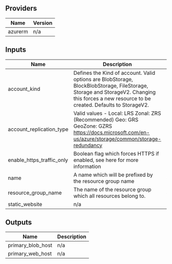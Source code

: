 ## Providers

| Name | Version |
|------|---------|
| azurerm | n/a |

## Inputs

| Name | Description | Type | Default | Required |
|------|-------------|------|---------|:-----:|
| account\_kind | Defines the Kind of account. Valid options are BlobStorage, BlockBlobStorage, FileStorage,     Storage and StorageV2. Changing this forces a new resource to be created. Defaults to StorageV2. | `string` | `"StorageV2"` | no |
| account\_replication\_type | Valid values -   Local: LRS   Zonal: ZRS (Recommended)   Geo: GRS   GeoZone: GZRS   https://docs.microsoft.com/en-us/azure/storage/common/storage-redundancy | `string` | `"ZRS"` | no |
| enable\_https\_traffic\_only | Boolean flag which forces HTTPS if enabled, see here for more information | `bool` | `true` | no |
| name | A name which will be prefixed by the resource group name | `any` | n/a | yes |
| resource\_group\_name | The name of the resource group which all resources belong to. | `any` | n/a | yes |
| static\_website | n/a | `bool` | `false` | no |

## Outputs

| Name | Description |
|------|-------------|
| primary\_blob\_host | n/a |
| primary\_web\_host | n/a |
